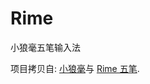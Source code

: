 # Rime
小狼毫五笔输入法

项目拷贝自: [小狼毫](https://github.com/rime/weasel)与 [Rime 五笔](https://github.com/myshiqiqi/rime-wubi).
